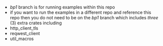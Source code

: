 

- *bp1* branch is for running examples within this repo
- if you want to run the examples in a different repo and reference this repo then you do not need to be on the *bp1* branch which includes *three* (3) extra crates including
- http_client_tls
- reqwest_client
- util_macros
